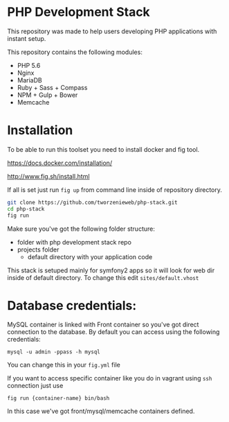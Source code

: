 # PHP Development Stack

This repository was made to help users developing PHP applications with instant setup.

This repository contains the following modules:

- PHP 5.6
- Nginx
- MariaDB
- Ruby + Sass + Compass
- NPM + Gulp + Bower
- Memcache

# Installation

To be able to run this toolset you need to install docker and fig tool.

https://docs.docker.com/installation/

http://www.fig.sh/install.html

If all is set just run
`fig up` from command line inside of repository directory.

```bash
git clone https://github.com/tworzenieweb/php-stack.git
cd php-stack
fig run
```

Make sure you've got the following folder structure:

- folder with php development stack repo
- projects folder
  * default directory with your application code
 
This stack is setuped mainly for symfony2 apps so it will look for web dir inside of default directory. To change this edit `sites/default.vhost`

# Database credentials:

MySQL container is linked with Front container so you've got direct connection to the database. 
By default you can access using the following credentials:
```
mysql -u admin -ppass -h mysql
```
You can change this in your `fig.yml` file

If you want to access specific container like you do in vagrant using `ssh` connection just use
```
fig run {container-name} bin/bash
```

In this case we've got front/mysql/memcache containers defined.
